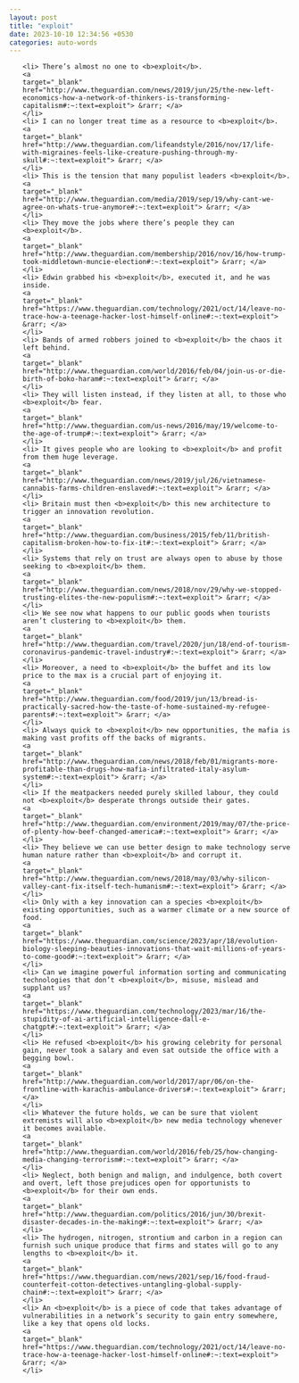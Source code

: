 ```yaml
---
layout: post
title: "exploit"
date: 2023-10-10 12:34:56 +0530
categories: auto-words
---
```

<ol>

    <li> There’s almost no one to <b>exploit</b>.
    <a 
    target="_blank" 
    href="http://www.theguardian.com/news/2019/jun/25/the-new-left-economics-how-a-network-of-thinkers-is-transforming-capitalism#:~:text=exploit"> &rarr; </a>
    </li>
    <li> I can no longer treat time as a resource to <b>exploit</b>.
    <a 
    target="_blank" 
    href="http://www.theguardian.com/lifeandstyle/2016/nov/17/life-with-migraines-feels-like-creature-pushing-through-my-skull#:~:text=exploit"> &rarr; </a>
    </li>
    <li> This is the tension that many populist leaders <b>exploit</b>.
    <a 
    target="_blank" 
    href="http://www.theguardian.com/media/2019/sep/19/why-cant-we-agree-on-whats-true-anymore#:~:text=exploit"> &rarr; </a>
    </li>
    <li> They move the jobs where there’s people they can <b>exploit</b>.
    <a 
    target="_blank" 
    href="http://www.theguardian.com/membership/2016/nov/16/how-trump-took-middletown-muncie-election#:~:text=exploit"> &rarr; </a>
    </li>
    <li> Edwin grabbed his <b>exploit</b>, executed it, and he was inside.
    <a 
    target="_blank" 
    href="https://www.theguardian.com/technology/2021/oct/14/leave-no-trace-how-a-teenage-hacker-lost-himself-online#:~:text=exploit"> &rarr; </a>
    </li>
    <li> Bands of armed robbers joined to <b>exploit</b> the chaos it left behind.
    <a 
    target="_blank" 
    href="http://www.theguardian.com/world/2016/feb/04/join-us-or-die-birth-of-boko-haram#:~:text=exploit"> &rarr; </a>
    </li>
    <li> They will listen instead, if they listen at all, to those who <b>exploit</b> fear.
    <a 
    target="_blank" 
    href="http://www.theguardian.com/us-news/2016/may/19/welcome-to-the-age-of-trump#:~:text=exploit"> &rarr; </a>
    </li>
    <li> It gives people who are looking to <b>exploit</b> and profit from them huge leverage.
    <a 
    target="_blank" 
    href="http://www.theguardian.com/news/2019/jul/26/vietnamese-cannabis-farms-children-enslaved#:~:text=exploit"> &rarr; </a>
    </li>
    <li> Britain must then <b>exploit</b> this new architecture to trigger an innovation revolution.
    <a 
    target="_blank" 
    href="http://www.theguardian.com/business/2015/feb/11/british-capitalism-broken-how-to-fix-it#:~:text=exploit"> &rarr; </a>
    </li>
    <li> Systems that rely on trust are always open to abuse by those seeking to <b>exploit</b> them.
    <a 
    target="_blank" 
    href="http://www.theguardian.com/news/2018/nov/29/why-we-stopped-trusting-elites-the-new-populism#:~:text=exploit"> &rarr; </a>
    </li>
    <li> We see now what happens to our public goods when tourists aren’t clustering to <b>exploit</b> them.
    <a 
    target="_blank" 
    href="http://www.theguardian.com/travel/2020/jun/18/end-of-tourism-coronavirus-pandemic-travel-industry#:~:text=exploit"> &rarr; </a>
    </li>
    <li> Moreover, a need to <b>exploit</b> the buffet and its low price to the max is a crucial part of enjoying it.
    <a 
    target="_blank" 
    href="http://www.theguardian.com/food/2019/jun/13/bread-is-practically-sacred-how-the-taste-of-home-sustained-my-refugee-parents#:~:text=exploit"> &rarr; </a>
    </li>
    <li> Always quick to <b>exploit</b> new opportunities, the mafia is making vast profits off the backs of migrants.
    <a 
    target="_blank" 
    href="http://www.theguardian.com/news/2018/feb/01/migrants-more-profitable-than-drugs-how-mafia-infiltrated-italy-asylum-system#:~:text=exploit"> &rarr; </a>
    </li>
    <li> If the meatpackers needed purely skilled labour, they could not <b>exploit</b> desperate throngs outside their gates.
    <a 
    target="_blank" 
    href="http://www.theguardian.com/environment/2019/may/07/the-price-of-plenty-how-beef-changed-america#:~:text=exploit"> &rarr; </a>
    </li>
    <li> They believe we can use better design to make technology serve human nature rather than <b>exploit</b> and corrupt it.
    <a 
    target="_blank" 
    href="http://www.theguardian.com/news/2018/may/03/why-silicon-valley-cant-fix-itself-tech-humanism#:~:text=exploit"> &rarr; </a>
    </li>
    <li> Only with a key innovation can a species <b>exploit</b> existing opportunities, such as a warmer climate or a new source of food.
    <a 
    target="_blank" 
    href="https://www.theguardian.com/science/2023/apr/18/evolution-biology-sleeping-beauties-innovations-that-wait-millions-of-years-to-come-good#:~:text=exploit"> &rarr; </a>
    </li>
    <li> Can we imagine powerful information sorting and communicating technologies that don’t <b>exploit</b>, misuse, mislead and supplant us?
    <a 
    target="_blank" 
    href="https://www.theguardian.com/technology/2023/mar/16/the-stupidity-of-ai-artificial-intelligence-dall-e-chatgpt#:~:text=exploit"> &rarr; </a>
    </li>
    <li> He refused <b>exploit</b> his growing celebrity for personal gain, never took a salary and even sat outside the office with a begging bowl.
    <a 
    target="_blank" 
    href="http://www.theguardian.com/world/2017/apr/06/on-the-frontline-with-karachis-ambulance-drivers#:~:text=exploit"> &rarr; </a>
    </li>
    <li> Whatever the future holds, we can be sure that violent extremists will also <b>exploit</b> new media technology whenever it becomes available.
    <a 
    target="_blank" 
    href="http://www.theguardian.com/world/2016/feb/25/how-changing-media-changing-terrorism#:~:text=exploit"> &rarr; </a>
    </li>
    <li> Neglect, both benign and malign, and indulgence, both covert and overt, left those prejudices open for opportunists to <b>exploit</b> for their own ends.
    <a 
    target="_blank" 
    href="http://www.theguardian.com/politics/2016/jun/30/brexit-disaster-decades-in-the-making#:~:text=exploit"> &rarr; </a>
    </li>
    <li> The hydrogen, nitrogen, strontium and carbon in a region can furnish such unique produce that firms and states will go to any lengths to <b>exploit</b> it.
    <a 
    target="_blank" 
    href="https://www.theguardian.com/news/2021/sep/16/food-fraud-counterfeit-cotton-detectives-untangling-global-supply-chain#:~:text=exploit"> &rarr; </a>
    </li>
    <li> An <b>exploit</b> is a piece of code that takes advantage of vulnerabilities in a network’s security to gain entry somewhere, like a key that opens old locks.
    <a 
    target="_blank" 
    href="https://www.theguardian.com/technology/2021/oct/14/leave-no-trace-how-a-teenage-hacker-lost-himself-online#:~:text=exploit"> &rarr; </a>
    </li>